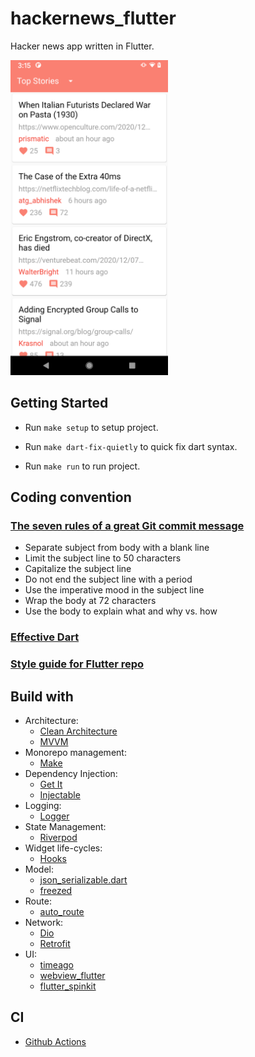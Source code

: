 # hackernews_flutter

Hacker news app written in Flutter.

<img src="screenshots/screenshots.png" alt="drawing" width="50%"/>

## Getting Started

- Run `make setup` to setup project.

- Run `make dart-fix-quietly` to quick fix dart syntax.

- Run `make run` to run project.

## Coding convention

### [The seven rules of a great Git commit message](https://chris.beams.io/posts/git-commit)

- Separate subject from body with a blank line
- Limit the subject line to 50 characters
- Capitalize the subject line
- Do not end the subject line with a period
- Use the imperative mood in the subject line
- Wrap the body at 72 characters
- Use the body to explain what and why vs. how

### [Effective Dart](https://dart.dev/guides/language/effective-dart)

### [Style guide for Flutter repo](https://github.com/flutter/flutter/wiki/Style-guide-for-Flutter-repo)

## Build with

- Architecture:
  - [Clean Architecture](https://blog.cleancoder.com/uncle-bob/2012/08/13/the-clean-architecture.html)
  - [MVVM](https://en.wikipedia.org/wiki/Model-view-viewmodel)
- Monorepo management:
  - [Make](https://www.gnu.org/software/make/manual/make.html)
- Dependency Injection:
  - [Get It](https://github.com/fluttercommunity/get_it)
  - [Injectable](https://pub.dev/packages/injectable)
- Logging:
  - [Logger](https://github.com/leisim/logger)
- State Management:
  - [Riverpod](https://riverpod.dev)
- Widget life-cycles:
  - [Hooks](https://github.com/rrousselGit/flutter_hooks)
- Model:
  - [json_serializable.dart](https://github.com/google/json_serializable.dart)
  - [freezed](https://github.com/rrousselGit/freezed)
- Route:
  - [auto_route](https://github.com/Milad-Akarie/auto_route_library)
- Network:
  - [Dio](https://github.com/flutterchina/dio)
  - [Retrofit](https://github.com/trevorwang/retrofit.dart)
- UI:
  - [timeago](https://pub.dev/packages/timeago)
  - [webview_flutter](https://pub.dev/packages/webview_flutter)
  - [flutter_spinkit](https://pub.dev/packages/flutter_spinkit)

## CI

- [Github Actions](.github/workflows/flutter.yml)
